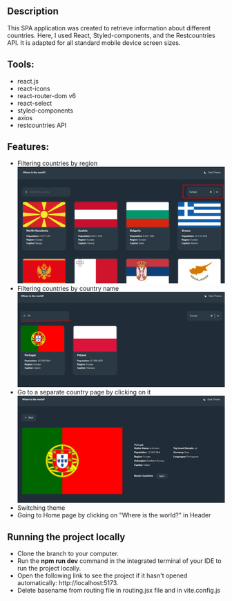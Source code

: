 ## Description

This SPA application was created to retrieve information about different countries.
Here, I used React, Styled-components, and the Restcountries API.
It is adapted for all standard mobile device screen sizes.

## Tools:

- react.js
- react-icons
- react-router-dom v6
- react-select
- styled-components
- axios
- restcountries API

## Features:

- Filtering countries by region
  ![Home page](src/images/filtering-by-region.jpg)
- Filtering countries by country name
  ![Home page](src/images/filtering-by-name.jpg)
- Go to a separate country page by clicking on it
  ![Home page](src/images/separate-country.jpg)
- Switching theme
- Going to Home page by clicking on "Where is the world?" in Header

## Running the project locally

- Clone the branch to your computer.
- Run the **npm run dev** command in the integrated terminal of your IDE to run the project locally.
- Open the following link to see the project if it hasn't opened automatically: http://localhost:5173.
- Delete basename from routing file in routing.jsx file and in vite.config.js
